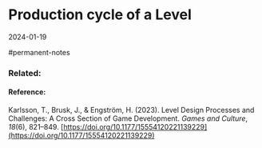 # Production cycle of a Level
2024-01-19


#permanent-notes 
### Related:


#### Reference:
Karlsson, T., Brusk, J., & Engström, H. (2023). Level Design Processes and Challenges: A Cross Section of Game Development. _Games and Culture_, _18_(6), 821–849. [https://doi.org/10.1177/15554120221139229](https://doi.org/10.1177/15554120221139229)
